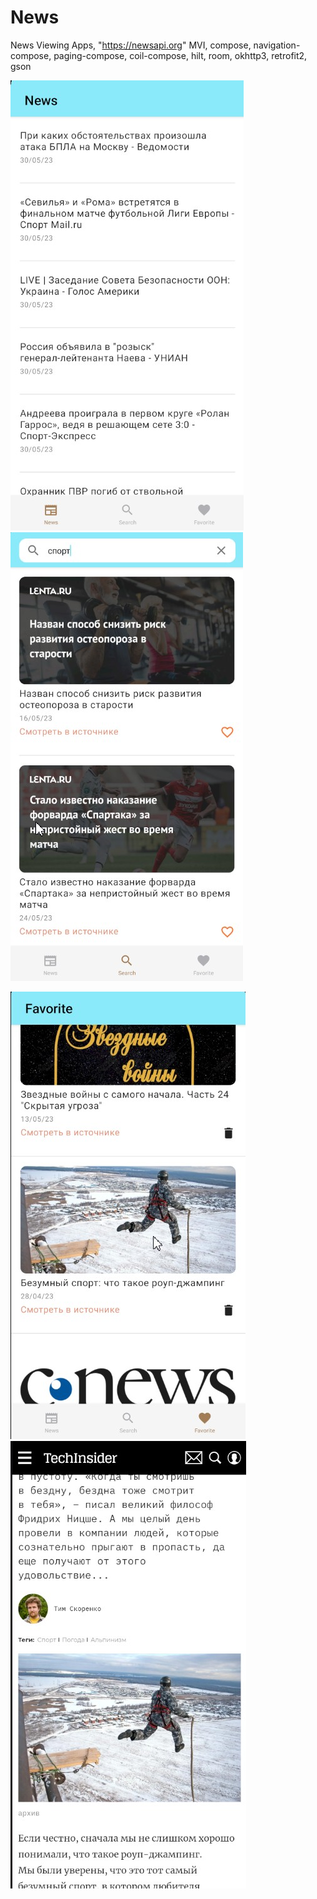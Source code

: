 # News
 News Viewing Apps, "https://newsapi.org" 
 MVI, compose, navigation-compose, paging-compose, coil-compose,
 hilt, room, okhttp3, retrofit2, gson

![screen1](https://github.com/PetrGostev/News/blob/main/Скриншот%2001-06-2023%20063311.jpg)    ![screen2](https://github.com/PetrGostev/News/blob/main/Скриншот%2001-06-2023%20063357.jpg)

![screen3](https://github.com/PetrGostev/News/blob/main/Скриншот%2001-06-2023%20063442.jpg)  ![screen4](https://github.com/PetrGostev/News/blob/main/Скриншот%2001-06-2023%20063513.jpg)
